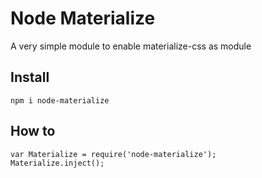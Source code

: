 # Node Materialize

A very simple module to enable materialize-css as module

## Install

```
npm i node-materialize
```

## How to

```
var Materialize = require('node-materialize');
Materialize.inject();
```
